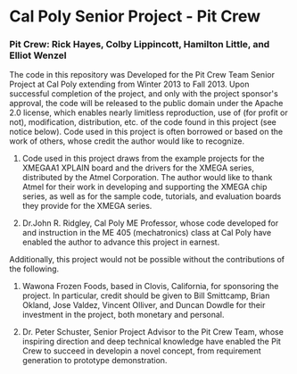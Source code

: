 Cal Poly Senior Project - Pit Crew
========

### Pit Crew: Rick Hayes, Colby Lippincott, Hamilton Little, and Elliot Wenzel

The code in this repository was Developed for the Pit Crew Team Senior Project 
at Cal Poly extending from Winter 2013 to Fall 2013. Upon successful completion 
of the project, and only with the project sponsor's approval, the code will be 
released to the public domain under the Apache 2.0 license, which enables nearly
limitless reproduction, use of (for profit or not), modification, distribution, 
etc. of the code found in this project (see notice below). Code used in this 
project is often borrowed or based on the work of others, whose credit the 
author would like to recognize.

1. Code used in this project draws from the example projects for the XMEGAA1 
   XPLAIN board and the drivers for the XMEGA series, distributed by the Atmel 
   Corporation. The author would like to thank Atmel for their work in 
   developing and supporting the XMEGA chip series, as well as for the 
   sample code, tutorials, and evaluation boards they provide for the XMEGA 
   series.

2. Dr.John R. Ridgley, Cal Poly ME Professor, whose code developed for and 
   instruction in the ME 405 (mechatronics) class at Cal Poly have enabled the 
   author to advance this project in earnest.

Additionally, this project would not be possible without the contributions of 
the following.

1. Wawona Frozen Foods, based in Clovis, California, for sponsoring the 
   project. In particular, credit should be given to Bill Smittcamp, Brian 
   Okland, Jose Valdez, Vincent Olliver, and Duncan Dowdle for their 
   investment in the project, both monetary and personal.

2. Dr. Peter Schuster, Senior Project Advisor to the Pit Crew Team, whose 
   inspiring direction and deep technical knowledge have enabled the Pit Crew to
   succeed in developin a novel concept, from requirement generation to 
   prototype demonstration.
